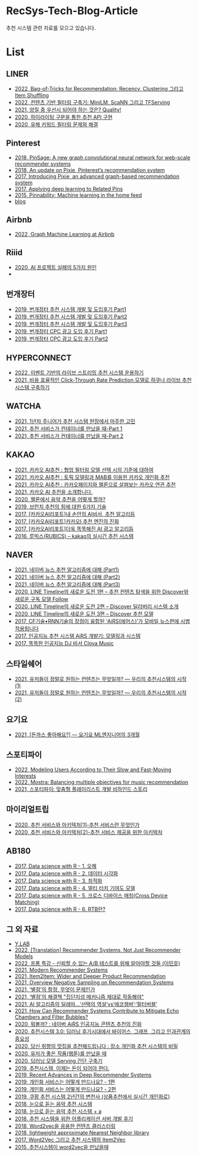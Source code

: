 # RecSys-Tech-Blog-Article
추천 시스템 관련 자료를 모으고 있습니다.

# List

## LINER
- [2022, Bag-of-Tricks for Recommendation: Recency, Clustering 그리고 Item Shuffling](https://blog.getliner.com/bag-of-tricks-for-recommendation-recency-clustering-%ea%b7%b8%eb%a6%ac%ea%b3%a0-item-shuffling/)
- [2022, 컨텐츠 기반 필터링 구축기: MiniLM, ScaNN 그리고 TFServing](https://blog.getliner.com/%ec%bb%a8%ed%85%90%ec%b8%a0-%ea%b8%b0%eb%b0%98-%ed%95%84%ed%84%b0%eb%a7%81-%ea%b5%ac%ec%b6%95%ea%b8%b0-minilm-scann-%ea%b7%b8%eb%a6%ac%ea%b3%a0-tfserving/)
- [2021, 양질 중 우선시 되어야 하는 것은? Quality!](https://blog.getliner.com/%ec%96%91%ec%a7%88-%ec%a4%91-%ec%9a%b0%ec%84%a0%ec%8b%9c-%eb%90%98%ec%96%b4%ec%95%bc-%ed%95%98%eb%8a%94-%ea%b2%83%ec%9d%80-quality/)
- [2020, 하이라이팅 구문을 통한 추천 API 구현](https://blog.getliner.com/recommendation-api-using-highlights/)
- [2020, 유해 키워드 필터링 문제와 해결](https://blog.getliner.com/word-filtering-experience/)

## Pinterest
- [2018, PinSage: A new graph convolutional neural network for web-scale recommender systems](https://medium.com/pinterest-engineering/pinsage-a-new-graph-convolutional-neural-network-for-web-scale-recommender-systems-88795a107f48)
- [2018, An update on Pixie, Pinterest’s recommendation system](https://medium.com/pinterest-engineering/an-update-on-pixie-pinterests-recommendation-system-6f273f737e1b)
- [2017, Introducing Pixie, an advanced graph-based recommendation system](https://medium.com/pinterest-engineering/introducing-pixie-an-advanced-graph-based-recommendation-system-e7b4229b664b)
- [2017, Applying deep learning to Related Pins](https://medium.com/the-graph/applying-deep-learning-to-related-pins-a6fee3c92f5e#.m1zyskflp)
- [2015, Pinnability: Machine learning in the home feed](https://medium.com/pinterest-engineering/pinnability-machine-learning-in-the-home-feed-64be2074bf60)
- [blog](https://medium.com/@Pinterest_Engineering)

## Airbnb
- [2022, Graph Machine Learning at Airbnb](https://medium.com/airbnb-engineering/graph-machine-learning-at-airbnb-f868d65f36ee)

## Riiid
- [2020, AI 프로젝트 실패의 5가지 원인](https://medium.com/riiid-teamblog-kr/ai-%ED%94%84%EB%A1%9C%EC%A0%9D%ED%8A%B8%EB%A5%BC-%EC%8B%A4%ED%8C%A8%ED%95%98%EA%B2%8C-%EB%A7%8C%EB%93%9C%EB%8A%94-5%EA%B0%80%EC%A7%80-%EC%9D%B4%EC%9C%A0-8e7813cf0a95)
- 

## 번개장터
- [2019, 번개장터 추천 시스템 개발 및 도입후기 Part1](https://www.theteams.kr/teams/7937/post/70672)
- [2019, 번개장터 추천 시스템 개발 및 도입후기 Part2](https://www.theteams.kr/teams/7937/post/70673)
- [2019, 번개장터 추천 시스템 개발 및 도입후기 Part3](https://www.theteams.kr/teams/7937/post/70674)
- [2019, 번개장터 CPC 광고 도입 후기 Part1](https://www.theteams.kr/teams/7937/post/70677)
- [2019, 번개장터 CPC 광고 도입 후기 Part2](https://www.theteams.kr/teams/7937/post/70684)

## HYPERCONNECT
- [2022, 이벤트 기반의 라이브 스트리밍 추천 시스템 운용하기](https://hyperconnect.github.io/2022/01/24/event-driven-recsys.html)
- [2021, 비용 효율적인 Click-Through Rate Prediction 모델로 하쿠나 라이브 추천시스템 구축하기](https://hyperconnect.github.io/2021/04/26/hakuna-recsys-gb.html)

## WATCHA
- [2021, 1년차 주니어가 추천 시스템 현장에서 마주한 고민](https://medium.com/watcha/1%EB%85%84%EC%B0%A8-%EC%A3%BC%EB%8B%88%EC%96%B4%EA%B0%80-%EC%B6%94%EC%B2%9C-%EC%8B%9C%EC%8A%A4%ED%85%9C-%ED%98%84%EC%9E%A5%EC%97%90%EC%84%9C-%EB%A7%88%EC%A3%BC%ED%95%9C-%EA%B3%A0%EB%AF%BC-12f568eb2cc2)
- [2021, 추천 서비스가 컨테이너를 만났을 때-Part 1](https://medium.com/watcha/part-1-%EC%B6%94%EC%B2%9C-%EC%84%9C%EB%B9%84%EC%8A%A4%EA%B0%80-%EC%BB%A8%ED%85%8C%EC%9D%B4%EB%84%88%EB%A5%BC-%EB%A7%8C%EB%82%AC%EC%9D%84-%EB%95%8C-f886d0f08df)
- [2021, 추천 서비스가 컨테이너를 만났을 때-Part 2](https://medium.com/watcha/%EC%B6%94%EC%B2%9C-%EC%84%9C%EB%B9%84%EC%8A%A4%EA%B0%80-%EC%BB%A8%ED%85%8C%EC%9D%B4%EB%84%88%EB%A5%BC-%EB%A7%8C%EB%82%AC%EC%9D%84-%EB%95%8C-part-2-775a1e00795d)

## KAKAO
- [2021, 카카오 AI추천 : 협업 필터링 모델 선택 시의 기준에 대하여](https://tech.kakao.com/2021/10/18/collaborative-filtering/)
- [2021, 카카오 AI추천 : 토픽 모델링과 MAB를 이용한 카카오 개인화 추천](https://tech.kakao.com/2021/06/25/kakao-ai-recommendation-01/)
- [2021, 카카오 AI추천 : 카카오페이지와 멜론으로 살펴보는 카카오 연관 추천](https://tech.kakao.com/2021/05/20/kakao-ai-recommendation/)
- [2021, 카카오 AI 추천을 소개합니다.](https://tech.kakao.com/2021/03/11/kakao-ai/)
- [2020, 멜론에서 음악 추천을 어떻게 할까?](https://brunch.co.kr/@kakao-it/342)
- [2019, 브런치 추천의 힘에 대한 6가지 기술](https://brunch.co.kr/@kakao-it/333)
- [2017, [카카오AI리포트]내 손안의 AI비서, 추천 알고리듬](https://brunch.co.kr/@kakao-it/72#comment)
- [2017, [카카오AI리포트]카카오I 추천 엔진의 진화](https://brunch.co.kr/@kakao-it/136)
- [2017, [카카오AI리포트]더욱 똑똑해진 AI 광고 알고리듬](https://brunch.co.kr/@kakao-it/84)
- [2016, 루빅스(RUBICS) – kakao의 실시간 추천 시스템](https://tech.kakao.com/2016/04/27/rubics/)

## NAVER
- [2021, 네이버 뉴스 추천 알고리즘에 대해 (Part1)](https://blog.naver.com/PostView.naver?blogId=naver_search&logNo=222439351406&parentCategoryNo=&categoryNo=52&viewDate=&isShowPopularPosts=false&from=postView)
- [2021, 네이버 뉴스 추천 알고리즘에 대해 (Part2)](https://blog.naver.com/PostView.naver?blogId=naver_search&logNo=222439504418&parentCategoryNo=&categoryNo=52&viewDate=&isShowPopularPosts=false&from=postView)
- [2021, 네이버 뉴스 추천 알고리즘에 대해 (Part3)](https://blog.naver.com/PostView.naver?blogId=naver_search&logNo=222439512532&parentCategoryNo=&categoryNo=52&viewDate=&isShowPopularPosts=false&from=postView)
- [2020, LINE Timeline의 새로운 도전 1편 – 추천 컨텐츠 탐색을 위한 Discover와 새로운 구독 모델 Follow](https://engineering.linecorp.com/ko/blog/a-new-challenge-for-line-timeline-1/?fbclid=IwAR2rLnvgLGajXFyR2Pin9Hoez0GfxJUUSSkGqZK3PJdW7R-fLcBJZbWAfKk)
- [2020, LINE Timeline의 새로운 도전 2편 – Discover 딜리버리 시스템 소개](https://engineering.linecorp.com/ko/blog/line-timeline-discover-delivery-system/)
- [2020, LINE Timeline의 새로운 도전 3편 – Discover 추천 모델](https://engineering.linecorp.com/ko/blog/line-timeline-discover-ml-recommendation/)
- [2017, CF기술•RNN기술의 장점이 융합된 ‘AiRS(에어스)’가 모바일 뉴스판에 시범 적용됩니다](https://blog.naver.com/naver_search/221105431207)
- [2017, 인공지능 추천 시스템 AiRS 개발기: 모델링과 시스템](https://tv.naver.com/v/2297146)
- [2017, 똑똑한 인공지능 DJ 비서 Clova Music](https://tv.naver.com/v/2302007)

## 스타일쉐어
- [2021, 유저들이 정말로 원하는 컨텐츠는 무엇일까? — 우리의 추천시스템의 시작 (1)](https://medium.com/styleshare/styleshare-recommendation-beginning-1-c70e159e7479)
- [2021, 유저들이 정말로 원하는 컨텐츠는 무엇일까? — 우리의 추천시스템의 시작 (2)](https://medium.com/styleshare/styleshare-recommendation-beginning-2-74aa50c84510)

## 요기요
- [2021, [돈까스 좋아해요?] — 요기요 ML엔지니어의 3개월](https://techblog.yogiyo.co.kr/%EB%8F%88%EA%B9%8C%EC%8A%A4-%EC%A2%8B%EC%95%84%ED%95%B4%EC%9A%94-%EC%9A%94%EA%B8%B0%EC%9A%94-ml%EC%97%94%EC%A7%80%EB%8B%88%EC%96%B4%EC%9D%98-3%EA%B0%9C%EC%9B%94-4ff2af439487)

## 스포티파이
- [2022, Modeling Users According to Their Slow and Fast-Moving Interests](https://research.atspotify.com/modeling-users-according-to-their-slow-and-fast-moving-interests/?fbclid=IwAR1bvYJv1noUBZej_s1JRHQFAUwRx4udXgwy8_FFbOMqU86DF37oBhuLu94)
- [2022, Mostra: Balancing multiple objectives for music recommendation](https://research.atspotify.com/mostra-balancing-multiple-objectives-for-music-recommendation/?fbclid=IwAR2ZWhn6FIOzAFjgysi0yLMjaMqp0f74S7Kk5UuGXVFf9msdHReADF8jGis)
- [2021, 스포티파이: 맞춤형 플레이리스트 개발 비하인드 스토리](https://yozm.wishket.com/magazine/detail/1322/)

## 마이리얼트립
- [2020, 추천 서비스와 아키텍처[1]-추천 서비스란 무엇인가](https://medium.com/myrealtrip-product/%EC%B6%94%EC%B2%9C-%EC%84%9C%EB%B9%84%EC%8A%A4%EC%99%80-%EC%95%84%ED%82%A4%ED%85%8D%EC%B3%90-1-40ddb5e7e3bd)
- [2020, 추천 서비스와 아키텍처[2]-추천 서비스 제공을 위한 아키텍처](https://medium.com/myrealtrip-product/%EC%B6%94%EC%B2%9C-%EC%84%9C%EB%B9%84%EC%8A%A4%EC%99%80-%EC%95%84%ED%82%A4%ED%85%8D%EC%B2%98-2-%EC%B6%94%EC%B2%9C%EC%84%9C%EB%B9%84%EC%8A%A4-%EC%A0%9C%EA%B3%B5%EC%9D%84-%EC%9C%84%ED%95%9C-%EC%95%84%ED%82%A4%ED%85%8D%EC%B2%98-9897d6dc8bc9)

## AB180
- [2017, Data science with R - 1. 오해](https://blog.ab180.co/posts/data-science-with-r-1-misperception)
- [2017, Data science with R - 2. 데이터 시각화](https://blog.ab180.co/posts/data-science-with-r-2-data-visualization)
- [2017, Data science with R - 3. 최적화](https://blog.ab180.co/posts/data-science-with-r-3-optimization)
- [2017, Data science with R - 4. 멀티 터치 기여도 모델](https://blog.ab180.co/posts/data-science-with-r-4-multi-touch-attribution)
- [2017, Data science with R - 5. 크로스 디바이스 매칭(Cross Device Matching)](https://blog.ab180.co/posts/data-science-with-r-5-cross-device-matching)
- [2017, Data science with R - 6. RTB란?](https://blog.ab180.co/posts/data-science-with-r-6-rtb)

## 그 외 자료
- [Y.LAB](https://yamalab.tistory.com/category/Recommender%20System/%EC%B6%94%EC%B2%9C%20%EC%8B%9C%EC%8A%A4%ED%85%9C?page=1)
- [2022, [Translation] Recommender Systems, Not Just Recommender Models](https://higee.io/translation-recommender-systems-not-just-recommender-models-c024a97d7d74)
- [2022, 프롬 특강 - 신뢰할 수 있는 A/B 테스트를 위해 알아야할 것들 (이민호)](https://www.youtube.com/watch?v=5nXu1E0m4e0)
- [2021, Modern Recommender Systems](https://towardsdatascience.com/modern-recommender-systems-a0c727609aa8)
- [2021, Item2Item: Wider and Deeper Product Recommendation](https://tv.naver.com/v/20311903/list/709884)
- [2021, Overview Negative Sampling on Recommendation Systems](https://medium.com/mlearning-ai/overview-negative-sampling-on-recommendation-systems-230a051c6cd7)
- [2021, ‘별점’의 함정, 무엇이 문제인가](https://zdnet.co.kr/view/?no=20210524104310)
- [2021, ‘별점’의 해결책 "집단지성 메커니즘 제대로 작동해야"](https://zdnet.co.kr/view/?no=20210531153513)
- [2021, AI 알고리즘의 딜레마...‘선택의 역설’vs‘에코챔버’·‘필터버블’](https://zdnet.co.kr/view/?no=20210621135006)
- [2021, How Can Recommender Systems Contribute to Mitigate Echo Chambers and Filter Bubbles?](https://takuti.me/note/recsys-2021-echo-chambers-and-filter-bubbles/)
- [2020, 뭐볼까? : 네이버 AiRS 인공지능 콘텐츠 추천의 진화](https://tv.naver.com/v/16968202?query=NAVER+Engineering%2C+%EC%B6%94%EC%B2%9C%EC%8B%9C%EC%8A%A4%ED%85%9C&plClips=false:16137697:16968206:19499805:15624686:15436151:16970750:19451057:18582667:19149564:15841749:18387813:4580088:14347749:14951460:19188921:1543714:3144570:16968208:16972082:16971866:16972084:5874822:16366105:16405099:19244453:19040189:2297146:19489169:18996671:15776820:18634923:16968202:19248843:19223749:16028986:18973670:19028868:18514575:14711496:17022125)
- [2020, 추천시스템 3.0: 딥러닝 후기시대에서 바이어스, 그래프, 그리고 인과관계의 중요성](https://tv.naver.com/v/16970750?query=NAVER+Engineering%2C+%EC%B6%94%EC%B2%9C%EC%8B%9C%EC%8A%A4%ED%85%9C&plClips=false:16137697:16968206:19499805:15624686:15436151:16970750:19451057:18582667:19149564:15841749:18387813:4580088:14347749:14951460:19188921:1543714:3144570:16968208:16972082:16971866:16972084:5874822:16366105:16405099:19244453:19040189:2297146:19489169:18996671:15776820:18634923:16968202:19248843:19223749:16028986:18973670:19028868:18514575:14711496:17022125)
- [2020, 당신 취향의 맛집을 추천해드립니다 : 장소 개인화 추천 시스템의 비밀](https://tv.naver.com/v/16968206?query=NAVER+Engineering%2C+%EC%B6%94%EC%B2%9C%EC%8B%9C%EC%8A%A4%ED%85%9C&plClips=false:16137697:16968206:19499805:15624686:15436151:16970750:19451057:18582667:19149564:15841749:18387813:4580088:14347749:14951460:19188921:1543714:3144570:16968208:16972082:16971866:16972084:5874822:16366105:16405099:19244453:19040189:2297146:19489169:18996671:15776820:18634923:16968202:19248843:19223749:16028986:18973670:19028868:18514575:14711496:17022125)
- [2020, 유저가 좋은 작품(웹툰)를 만났을 때](https://tv.naver.com/v/16968269)
- [2020, 딥러닝 모델 Serving 간단 구축기](https://tech.socarcorp.kr/data/2020/03/10/ml-model-serving.html)
- [2019, 추천시스템, 이제는 돈이 되어야 한다.](https://www.youtube.com/watch?v=RK3-aNWveMs)
- [2019, Recent Advances in Deep Recommender Systems](https://tv.naver.com/v/9976771?query=NAVER+Engineering%2C+%EC%B6%94%EC%B2%9C%EC%8B%9C%EC%8A%A4%ED%85%9C&plClips=false:8222729:8222640:17080622:18403041:18870581:18790614:18952902:17522658:18683564:8222555:16332316:11602269:18754236:8222518:16365186:16365062:10363799:16255370:14388400:18282841:9976771:17409268:8222700:14590656:17378255:16511099:18792603:19224013:18639482:18088082:8222610:18960196:19495120:8222553:8222728:18438817:8222748:13515470:19396298:8222746)
- [2019, 개인화 서비스는 어떻게 만드나요? - 1편](https://brunch.co.kr/@plusx/30)
- [2019, 개인화 서비스는 어떻게 만드나요? - 2편](https://brunch.co.kr/@plusx/32)
- [2019, 쿠팡 추천 시스템 2년간의 변천사 (상품추천에서 실시간 개인화로)](https://tv.naver.com/v/11212875)
- [2018, 눈으로 듣는 음악 추천 시스템](https://tv.kakao.com/channel/3150758/cliplink/391418802)
- [2018, 눈으로 듣는 음악 추천 시스템 + a](https://brunch.co.kr/@goodvc78/20)
- [2018, 추천 시스템을 위한 어플리케이션 서버 개발 후기](https://www.youtube.com/watch?v=6oOQJtLa14U)
- [2018, Word2vec을 응용한 컨텐츠 클러스터링](https://brunch.co.kr/@mobiinside/950)
- [2018, lightweight approximate Nearest Neighbor library](https://tv.kakao.com/channel/3150758/cliplink/391419278)
- [2017, Word2Vec 그리고 추천 시스템의 Item2Vec](https://brunch.co.kr/@goodvc78/16)
- [2015, 추천시스템이 word2vec을 만났을때](https://www.youtube.com/watch?v=iutEgQg7yws)